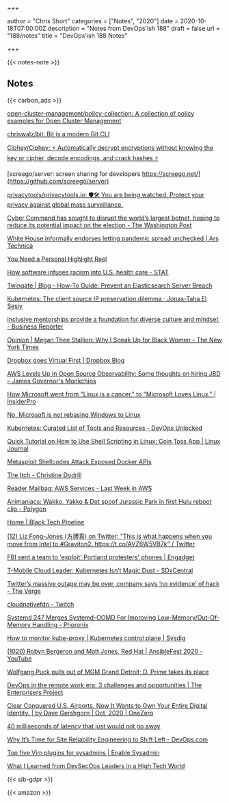 +++

author = "Chris Short"
categories = ["Notes", "2020"]
date = 2020-10-18T07:00:00Z
description = "Notes from DevOps'ish 188"
draft = false
url = "188/notes"
title = "DevOps'ish 188 Notes"

+++

{{< notes-note >}}

## Notes

{{< carbon_ads >}}

[open-cluster-management/policy-collection: A collection of policy examples for Open Cluster Management](https://github.com/open-cluster-management/policy-collection)

[chriswalz/bit: Bit is a modern Git CLI](https://github.com/chriswalz/bit)

[Ciphey/Ciphey: ⚡ Automatically decrypt encryptions without knowing the key or cipher, decode encodings, and crack hashes ⚡](https://github.com/Ciphey/Ciphey)

[screego/server: screen sharing for developers https://screego.net/](https://github.com/screego/server)

[privacytools/privacytools.io: 🛡🛠 You are being watched. Protect your privacy against global mass surveillance.](https://github.com/privacytools/privacytools.io)

[Cyber Command has sought to disrupt the world’s largest botnet, hoping to reduce its potential impact on the election - The Washington Post](https://www.washingtonpost.com/national-security/cyber-command-trickbot-disrupt/2020/10/09/19587aae-0a32-11eb-a166-dc429b380d10_story.html)

[White House informally endorses letting pandemic spread unchecked | Ars Technica](https://arstechnica.com/science/2020/10/white-house-informally-endorses-letting-pandemic-spread-unchecked/)

[You Need a Personal Highlight Reel](https://hbr.org/2020/10/you-need-a-personal-highlight-reel)

[How software infuses racism into U.S. health care - STAT](https://www.statnews.com/2020/10/13/how-software-infuses-racism-into-us-health-care/)

[Twingate | Blog - How-To Guide: Prevent an Elasticsearch Server Breach](https://www.twingate.com/blog/secure-elastic-with-twingate/)

[Kubernetes: The client source IP preservation dilemma · Jonas-Taha El Sesiy](https://elsesiy.com/blog/kubernetes-client-source-ip-dilemma)

[Inclusive mentorships provide a foundation for diverse culture and mindset  - Business Reporter](https://business-reporter.co.uk/2020/10/13/inclusive-mentorships-provide-a-foundation-for-diverse-culture-and-mindset/)

[Opinion | Megan Thee Stallion: Why I Speak Up for Black Women - The New York Times](https://www.nytimes.com/2020/10/13/opinion/megan-thee-stallion-black-women.html)

[Dropbox goes Virtual First | Dropbox Blog](https://blog.dropbox.com/topics/company/dropbox-goes-virtual-first)

[AWS Levels Up in Open Source Observability: Some thoughts on hiring JBD – James Governor's Monkchips](https://redmonk.com/jgovernor/2020/10/13/aws-levels-up-in-open-source-observability-some-thoughts-on-hiring-jbd/)

[How Microsoft went from "Linux is a cancer." to "Microsoft Loves Linux." | InsiderPro](https://www.idginsiderpro.com/article/3584911/how-microsoft-went-from-linux-is-a-cancer-to-microsoft-loves-linux.html)

[No, Microsoft is not rebasing Windows to Linux](https://boxofcables.dev/no-microsoft-is-not-rebasing-windows-to-linux/)

[Kubernetes: Curated List of Tools and Resources - DevOps Unlocked](https://devopsunlocked.com/kubernetes-curated-list-of-tools-and-resources/)

[Quick Tutorial on How to Use Shell Scripting in Linux: Coin Toss App | Linux Journal](https://www.linuxjournal.com/content/quick-tutorial-how-use-shell-scripting-linux)

[Metasploit Shellcodes Attack Exposed Docker APIs](https://www.trendmicro.com/en_us/research/20/j/metasploit-shellcodes-attack-exposed-docker-apis.html)

[The Itch - Christine Dodrill](https://christine.website/blog/the-itch-2020-10-11)

[Reader Mailbag: AWS Services - Last Week in AWS](https://www.lastweekinaws.com/blog/reader-mailbag-aws-services/)

[Animaniacs: Wakko, Yakko & Dot spoof Jurassic Park in first Hulu reboot clip - Polygon](https://www.polygon.com/animation-cartoons/2020/10/11/21511530/animaniacs-hulu-reboot-video-clip-jurassic-park)

[Home | Black Tech Pipeline](https://blacktechpipeline.com/)

[(12) Liz Fong-Jones (方禮真) on Twitter: "This is what happens when you move from Intel to #Graviton2. https://t.co/AVZ6W5VB7k" / Twitter](https://twitter.com/lizthegrey/status/1314618333140971521)

[FBI sent a team to 'exploit' Portland protesters' phones | Engadget](https://www.engadget.com/fbi-exploited-portland-protester-phones-194925604.html)

[T-Mobile Cloud Leader: Kubernetes Isn’t Magic Dust - SDxCentral](https://www.sdxcentral.com/articles/news/t-mobile-cloud-leader-kubernetes-isnt-magic-dust/2020/10/)

[Twitter’s massive outage may be over, company says ‘no evidence’ of hack - The Verge](https://www.theverge.com/2020/10/15/21518367/twitter-down-outage-tweets)

[cloudnativefdn - Twitch](https://www.twitch.tv/videos/772282370)

[Systemd 247 Merges Systemd-OOMD For Improving Low-Memory/Out-Of-Memory Handling - Phoronix](https://www.phoronix.com/scan.php?page=news_item&px=Systemd-247-Lands-OOMD)

[How to monitor kube-proxy | Kubernetes control plane | Sysdig](https://sysdig.com/blog/monitor-kube-proxy/)

[(1020) Robyn Bergeron and Matt Jones, Red Hat | AnsibleFest 2020 - YouTube](https://www.youtube.com/watch?v=38BDMZdUYmk&feature=youtu.be)

[Wolfgang Puck pulls out of MGM Grand Detroit; D. Prime takes its place](https://www.freep.com/story/entertainment/restaurant-news-reviews/2020/10/15/wolfgang-puck-mgm-grand-detroit-d-prime-restaurant/3657203001/)

[DevOps in the remote work era: 3 challenges and opportunities | The Enterprisers Project](https://enterprisersproject.com/article/2020/10/devops-remote-work-era)

[Clear Conquered U.S. Airports. Now It Wants to Own Your Entire Digital Identity. | by Dave Gershgorn | Oct, 2020 | OneZero](https://onezero.medium.com/clear-conquered-u-s-airports-now-it-wants-to-own-your-entire-digital-identity-15d61076e44d)

[40 milliseconds of latency that just would not go away](https://rachelbythebay.com/w/2020/10/14/lag/)

[Why It’s Time for Site Reliability Engineering to Shift Left - DevOps.com](https://devops.com/why-its-time-for-site-reliability-engineering-to-shift-left/)

[Top five Vim plugins for sysadmins | Enable Sysadmin](https://www.redhat.com/sysadmin/five-vim-plugins)

[What I Learned from DevSecOps Leaders in a High Tech World](https://blog.sonatype.com/what-i-learned-from-devsecops-leaders-in-a-high-tech-world)

{{< sib-gdpr >}}

{{< amazon >}}
